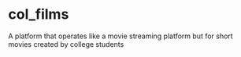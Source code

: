 # col_films
A platform that operates like a movie streaming platform but for short movies created by college students
